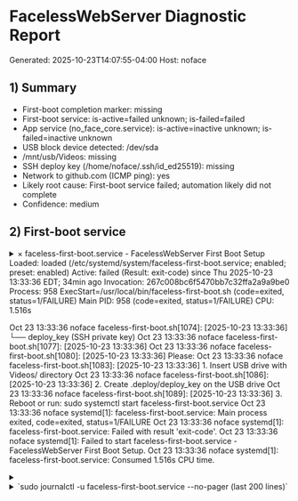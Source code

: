# FacelessWebServer Diagnostic Report
Generated: 2025-10-23T14:07:55-04:00
Host: noface

## 1) Summary
- First-boot completion marker: missing
- First-boot service: is-active=failed
unknown; is-failed=failed
- App service (no_face_core.service): is-active=inactive
unknown; is-failed=inactive
unknown
- USB block device detected: /dev/sda
- /mnt/usb/Videos: missing
- SSH deploy key (/home/noface/.ssh/id_ed25519): missing
- Network to github.com (ICMP ping): yes
- Likely root cause: First-boot service failed; automation likely did not complete
- Confidence: medium

## 2) First-boot service
<details>
<summary>× faceless-first-boot.service - FacelessWebServer First Boot Setup
     Loaded: loaded (/etc/systemd/system/faceless-first-boot.service; enabled; preset: enabled)
     Active: failed (Result: exit-code) since Thu 2025-10-23 13:33:36 EDT; 34min ago
 Invocation: 267c008bc6f5470bb7c32ffa2a9a9be0
    Process: 958 ExecStart=/usr/local/bin/faceless-first-boot.sh (code=exited, status=1/FAILURE)
   Main PID: 958 (code=exited, status=1/FAILURE)
        CPU: 1.516s

Oct 23 13:33:36 noface faceless-first-boot.sh[1074]: [2025-10-23 13:33:36]       └── deploy_key      (SSH private key)
Oct 23 13:33:36 noface faceless-first-boot.sh[1077]: [2025-10-23 13:33:36]
Oct 23 13:33:36 noface faceless-first-boot.sh[1080]: [2025-10-23 13:33:36] Please:
Oct 23 13:33:36 noface faceless-first-boot.sh[1083]: [2025-10-23 13:33:36]   1. Insert USB drive with Videos/ directory
Oct 23 13:33:36 noface faceless-first-boot.sh[1086]: [2025-10-23 13:33:36]   2. Create .deploy/deploy_key on the USB drive
Oct 23 13:33:36 noface faceless-first-boot.sh[1089]: [2025-10-23 13:33:36]   3. Reboot or run: sudo systemctl start faceless-first-boot.service
Oct 23 13:33:36 noface systemd[1]: faceless-first-boot.service: Main process exited, code=exited, status=1/FAILURE
Oct 23 13:33:36 noface systemd[1]: faceless-first-boot.service: Failed with result 'exit-code'.
Oct 23 13:33:36 noface systemd[1]: Failed to start faceless-first-boot.service - FacelessWebServer First Boot Setup.
Oct 23 13:33:36 noface systemd[1]: faceless-first-boot.service: Consumed 1.516s CPU time.</summary>

<pre>
× faceless-first-boot.service - FacelessWebServer First Boot Setup
     Loaded: loaded (/etc/systemd/system/faceless-first-boot.service; enabled; preset: enabled)
     Active: failed (Result: exit-code) since Thu 2025-10-23 13:33:36 EDT; 34min ago
 Invocation: 267c008bc6f5470bb7c32ffa2a9a9be0
    Process: 958 ExecStart=/usr/local/bin/faceless-first-boot.sh (code=exited, status=1/FAILURE)
   Main PID: 958 (code=exited, status=1/FAILURE)
        CPU: 1.516s

Oct 23 13:33:36 noface faceless-first-boot.sh[1074]: [2025-10-23 13:33:36]       └── deploy_key      (SSH private key)
Oct 23 13:33:36 noface faceless-first-boot.sh[1077]: [2025-10-23 13:33:36]
Oct 23 13:33:36 noface faceless-first-boot.sh[1080]: [2025-10-23 13:33:36] Please:
Oct 23 13:33:36 noface faceless-first-boot.sh[1083]: [2025-10-23 13:33:36]   1. Insert USB drive with Videos/ directory
Oct 23 13:33:36 noface faceless-first-boot.sh[1086]: [2025-10-23 13:33:36]   2. Create .deploy/deploy_key on the USB drive
Oct 23 13:33:36 noface faceless-first-boot.sh[1089]: [2025-10-23 13:33:36]   3. Reboot or run: sudo systemctl start faceless-first-boot.service
Oct 23 13:33:36 noface systemd[1]: faceless-first-boot.service: Main process exited, code=exited, status=1/FAILURE
Oct 23 13:33:36 noface systemd[1]: faceless-first-boot.service: Failed with result 'exit-code'.
Oct 23 13:33:36 noface systemd[1]: Failed to start faceless-first-boot.service - FacelessWebServer First Boot Setup.
Oct 23 13:33:36 noface systemd[1]: faceless-first-boot.service: Consumed 1.516s CPU time.
</pre>
</details>

<details>
<summary></summary>

<pre>
Oct 23 13:25:39 noface systemd[1]: Starting faceless-first-boot.service - FacelessWebServer First Boot Setup...
Oct 23 13:25:39 noface faceless-first-boot.sh[960]: [2025-10-23 13:25:39] ━━━━━━━━━━━━━━━━━━━━━━━━━━━━━━━━━━━━━━━━━━━━━━━
Oct 23 13:25:39 noface faceless-first-boot.sh[963]: [2025-10-23 13:25:39] 🚀 FacelessWebServer First Boot Setup Starting
Oct 23 13:25:39 noface faceless-first-boot.sh[966]: [2025-10-23 13:25:39] ━━━━━━━━━━━━━━━━━━━━━━━━━━━━━━━━━━━━━━━━━━━━━━━
Oct 23 13:25:39 noface faceless-first-boot.sh[970]: [2025-10-23 13:25:39] 📀 Waiting for USB drive (will auto-mount if needed)...
Oct 23 13:33:36 noface faceless-first-boot.sh[1056]: [2025-10-23 13:33:36] ❌ ERROR: USB drive not found after 180s
Oct 23 13:33:36 noface faceless-first-boot.sh[1059]: [2025-10-23 13:33:36]
Oct 23 13:33:36 noface faceless-first-boot.sh[1062]: [2025-10-23 13:33:36] Expected USB structure:
Oct 23 13:33:36 noface faceless-first-boot.sh[1065]: [2025-10-23 13:33:36]   /mnt/usb/
Oct 23 13:33:36 noface faceless-first-boot.sh[1068]: [2025-10-23 13:33:36]   ├── Videos              (video content)
Oct 23 13:33:36 noface faceless-first-boot.sh[1071]: [2025-10-23 13:33:36]   └── .deploy/
Oct 23 13:33:36 noface faceless-first-boot.sh[1074]: [2025-10-23 13:33:36]       └── deploy_key      (SSH private key)
Oct 23 13:33:36 noface faceless-first-boot.sh[1077]: [2025-10-23 13:33:36]
Oct 23 13:33:36 noface faceless-first-boot.sh[1080]: [2025-10-23 13:33:36] Please:
Oct 23 13:33:36 noface faceless-first-boot.sh[1083]: [2025-10-23 13:33:36]   1. Insert USB drive with Videos/ directory
Oct 23 13:33:36 noface faceless-first-boot.sh[1086]: [2025-10-23 13:33:36]   2. Create .deploy/deploy_key on the USB drive
Oct 23 13:33:36 noface faceless-first-boot.sh[1089]: [2025-10-23 13:33:36]   3. Reboot or run: sudo systemctl start faceless-first-boot.service
Oct 23 13:33:36 noface systemd[1]: faceless-first-boot.service: Main process exited, code=exited, status=1/FAILURE
Oct 23 13:33:36 noface systemd[1]: faceless-first-boot.service: Failed with result 'exit-code'.
Oct 23 13:33:36 noface systemd[1]: Failed to start faceless-first-boot.service - FacelessWebServer First Boot Setup.
Oct 23 13:33:36 noface systemd[1]: faceless-first-boot.service: Consumed 1.516s CPU time.
</pre>
</details>

<details>
<summary>`sudo journalctl -u faceless-first-boot.service --no-pager (last 200 lines)`</summary>

<pre>
Oct 23 13:25:39 noface systemd[1]: Starting faceless-first-boot.service - FacelessWebServer First Boot Setup...
Oct 23 13:25:39 noface faceless-first-boot.sh[960]: [2025-10-23 13:25:39] ━━━━━━━━━━━━━━━━━━━━━━━━━━━━━━━━━━━━━━━━━━━━━━━
Oct 23 13:25:39 noface faceless-first-boot.sh[963]: [2025-10-23 13:25:39] 🚀 FacelessWebServer First Boot Setup Starting
Oct 23 13:25:39 noface faceless-first-boot.sh[966]: [2025-10-23 13:25:39] ━━━━━━━━━━━━━━━━━━━━━━━━━━━━━━━━━━━━━━━━━━━━━━━
Oct 23 13:25:39 noface faceless-first-boot.sh[970]: [2025-10-23 13:25:39] 📀 Waiting for USB drive (will auto-mount if needed)...
Oct 23 13:33:36 noface faceless-first-boot.sh[1056]: [2025-10-23 13:33:36] ❌ ERROR: USB drive not found after 180s
Oct 23 13:33:36 noface faceless-first-boot.sh[1059]: [2025-10-23 13:33:36]
Oct 23 13:33:36 noface faceless-first-boot.sh[1062]: [2025-10-23 13:33:36] Expected USB structure:
Oct 23 13:33:36 noface faceless-first-boot.sh[1065]: [2025-10-23 13:33:36]   /mnt/usb/
Oct 23 13:33:36 noface faceless-first-boot.sh[1068]: [2025-10-23 13:33:36]   ├── Videos              (video content)
Oct 23 13:33:36 noface faceless-first-boot.sh[1071]: [2025-10-23 13:33:36]   └── .deploy/
Oct 23 13:33:36 noface faceless-first-boot.sh[1074]: [2025-10-23 13:33:36]       └── deploy_key      (SSH private key)
Oct 23 13:33:36 noface faceless-first-boot.sh[1077]: [2025-10-23 13:33:36]
Oct 23 13:33:36 noface faceless-first-boot.sh[1080]: [2025-10-23 13:33:36] Please:
Oct 23 13:33:36 noface faceless-first-boot.sh[1083]: [2025-10-23 13:33:36]   1. Insert USB drive with Videos/ directory
Oct 23 13:33:36 noface faceless-first-boot.sh[1086]: [2025-10-23 13:33:36]   2. Create .deploy/deploy_key on the USB drive
Oct 23 13:33:36 noface faceless-first-boot.sh[1089]: [2025-10-23 13:33:36]   3. Reboot or run: sudo systemctl start faceless-first-boot.service
Oct 23 13:33:36 noface systemd[1]: faceless-first-boot.service: Main process exited, code=exited, status=1/FAILURE
Oct 23 13:33:36 noface systemd[1]: faceless-first-boot.service: Failed with result 'exit-code'.
Oct 23 13:33:36 noface systemd[1]: Failed to start faceless-first-boot.service - FacelessWebServer First Boot Setup.
Oct 23 13:33:36 noface systemd[1]: faceless-first-boot.service: Consumed 1.516s CPU time.
</pre>
</details>


